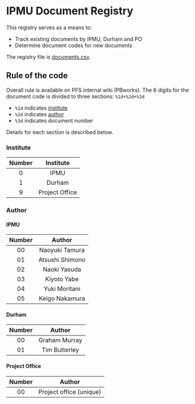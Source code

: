# IPMU Document Registry

This registry serves as a means to: 

* Track existing documents by IPMU, Durham and PO
* Determine document codes for new documents

The registry file is [documents.csv](documents.csv).

## Rule of the code

Overall rule is available on PFS internal wiki (PBworks). 
The 6 digits for the document code is divided to three sections: `%1d+%2d+%3d`

- `%1d` indicates [institute](#Institute)
- `%2d` indicates [author](#Author)
- `%3d` indicates document number

Details for each section is described below.

### Institute

| Number | Institute |
|:------:|:---------:|
| 0 | IPMU |
| 1 | Durham |
| 9 | Project Office |


### Author
#### IPMU

| Number | Author |
|:------:|:-------:|
| 00 | Naoyuki Tamura |
| 01 | Atsushi Shimono |
| 02 | Naoki Yasuda |
| 03 | Kiyoto Yabe |
| 04 | Yuki Moritani |
| 05 | Keigo Nakamura |

#### Durham

| Number | Author |
|:------:|:-------:|
| 00 | Graham Murray |
| 01 | Tim Butterley |


#### Project Office

| Number | Author |
|:------:|:-------:|
| 00 | Project office (unique) |

